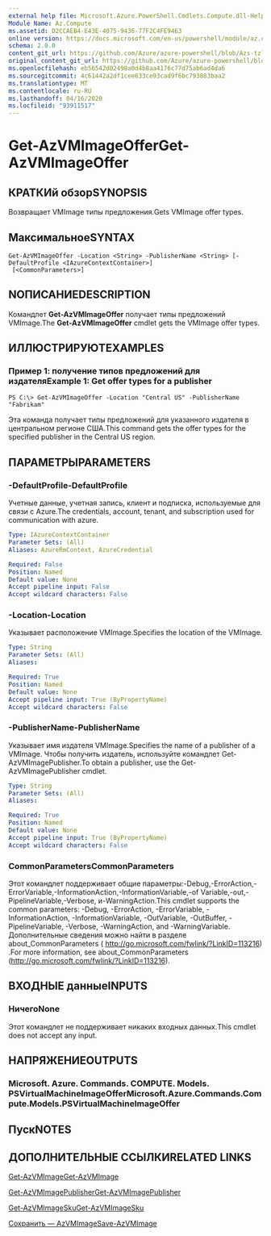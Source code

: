 ```yaml
---
external help file: Microsoft.Azure.PowerShell.Cmdlets.Compute.dll-Help-Help.xml
Module Name: Az.Compute
ms.assetid: D2CCAEB4-E43E-4075-9436-77F2C4FE9463
online version: https://docs.microsoft.com/en-us/powershell/module/az.compute/get-azvmimageoffer
schema: 2.0.0
content_git_url: https://github.com/Azure/azure-powershell/blob/Azs-tzl/src/Compute/Compute/help/Get-AzVMImageOffer.md
original_content_git_url: https://github.com/Azure/azure-powershell/blob/Azs-tzl/src/Compute/Compute/help/Get-AzVMImageOffer.md
ms.openlocfilehash: eb56542d02498a0d4b8aa4176c77d75ab6ad4da6
ms.sourcegitcommit: 4c61442a2df1cee633ce93cad9f6bc793803baa2
ms.translationtype: MT
ms.contentlocale: ru-RU
ms.lasthandoff: 04/16/2020
ms.locfileid: "93911517"
---
```

# <span data-ttu-id="01bbb-101">Get-AzVMImageOffer</span><span class="sxs-lookup"><span data-stu-id="01bbb-101">Get-AzVMImageOffer</span></span>

## <span data-ttu-id="01bbb-102">КРАТКИй обзор</span><span class="sxs-lookup"><span data-stu-id="01bbb-102">SYNOPSIS</span></span>
<span data-ttu-id="01bbb-103">Возвращает VMImage типы предложения.</span><span class="sxs-lookup"><span data-stu-id="01bbb-103">Gets VMImage offer types.</span></span>

## <span data-ttu-id="01bbb-104">Максимальное</span><span class="sxs-lookup"><span data-stu-id="01bbb-104">SYNTAX</span></span>

```
Get-AzVMImageOffer -Location <String> -PublisherName <String> [-DefaultProfile <IAzureContextContainer>]
 [<CommonParameters>]
```

## <span data-ttu-id="01bbb-105">NОПИСАНИЕ</span><span class="sxs-lookup"><span data-stu-id="01bbb-105">DESCRIPTION</span></span>
<span data-ttu-id="01bbb-106">Командлет **Get-AzVMImageOffer** получает типы предложений VMImage.</span><span class="sxs-lookup"><span data-stu-id="01bbb-106">The **Get-AzVMImageOffer** cmdlet gets the VMImage offer types.</span></span>

## <span data-ttu-id="01bbb-107">ИЛЛЮСТРИРУЮТ</span><span class="sxs-lookup"><span data-stu-id="01bbb-107">EXAMPLES</span></span>

### <span data-ttu-id="01bbb-108">Пример 1: получение типов предложений для издателя</span><span class="sxs-lookup"><span data-stu-id="01bbb-108">Example 1: Get offer types for a publisher</span></span>
```
PS C:\> Get-AzVMImageOffer -Location "Central US" -PublisherName "Fabrikam"
```

<span data-ttu-id="01bbb-109">Эта команда получает типы предложений для указанного издателя в центральном регионе США.</span><span class="sxs-lookup"><span data-stu-id="01bbb-109">This command gets the offer types for the specified publisher in the Central US region.</span></span>

## <span data-ttu-id="01bbb-110">ПАРАМЕТРЫ</span><span class="sxs-lookup"><span data-stu-id="01bbb-110">PARAMETERS</span></span>

### <span data-ttu-id="01bbb-111">-DefaultProfile</span><span class="sxs-lookup"><span data-stu-id="01bbb-111">-DefaultProfile</span></span>
<span data-ttu-id="01bbb-112">Учетные данные, учетная запись, клиент и подписка, используемые для связи с Azure.</span><span class="sxs-lookup"><span data-stu-id="01bbb-112">The credentials, account, tenant, and subscription used for communication with azure.</span></span>

```yaml
Type: IAzureContextContainer
Parameter Sets: (All)
Aliases: AzureRmContext, AzureCredential

Required: False
Position: Named
Default value: None
Accept pipeline input: False
Accept wildcard characters: False
```

### <span data-ttu-id="01bbb-113">-Location</span><span class="sxs-lookup"><span data-stu-id="01bbb-113">-Location</span></span>
<span data-ttu-id="01bbb-114">Указывает расположение VMImage.</span><span class="sxs-lookup"><span data-stu-id="01bbb-114">Specifies the location of the VMImage.</span></span>

```yaml
Type: String
Parameter Sets: (All)
Aliases: 

Required: True
Position: Named
Default value: None
Accept pipeline input: True (ByPropertyName)
Accept wildcard characters: False
```

### <span data-ttu-id="01bbb-115">-PublisherName</span><span class="sxs-lookup"><span data-stu-id="01bbb-115">-PublisherName</span></span>
<span data-ttu-id="01bbb-116">Указывает имя издателя VMImage.</span><span class="sxs-lookup"><span data-stu-id="01bbb-116">Specifies the name of a publisher of a VMImage.</span></span>
<span data-ttu-id="01bbb-117">Чтобы получить издатель, используйте командлет Get-AzVMImagePublisher.</span><span class="sxs-lookup"><span data-stu-id="01bbb-117">To obtain a publisher, use the Get-AzVMImagePublisher cmdlet.</span></span>

```yaml
Type: String
Parameter Sets: (All)
Aliases: 

Required: True
Position: Named
Default value: None
Accept pipeline input: True (ByPropertyName)
Accept wildcard characters: False
```

### <span data-ttu-id="01bbb-118">CommonParameters</span><span class="sxs-lookup"><span data-stu-id="01bbb-118">CommonParameters</span></span>
<span data-ttu-id="01bbb-119">Этот командлет поддерживает общие параметры:-Debug,-ErrorAction,-ErrorVariable,-InformationAction,-InformationVariable,-of Variable,-out,-PipelineVariable,-Verbose, и-WarningAction.</span><span class="sxs-lookup"><span data-stu-id="01bbb-119">This cmdlet supports the common parameters: -Debug, -ErrorAction, -ErrorVariable, -InformationAction, -InformationVariable, -OutVariable, -OutBuffer, -PipelineVariable, -Verbose, -WarningAction, and -WarningVariable.</span></span> <span data-ttu-id="01bbb-120">Дополнительные сведения можно найти в разделе about_CommonParameters ( http://go.microsoft.com/fwlink/?LinkID=113216) .</span><span class="sxs-lookup"><span data-stu-id="01bbb-120">For more information, see about_CommonParameters (http://go.microsoft.com/fwlink/?LinkID=113216).</span></span>

## <span data-ttu-id="01bbb-121">ВХОДНЫЕ данные</span><span class="sxs-lookup"><span data-stu-id="01bbb-121">INPUTS</span></span>

### <span data-ttu-id="01bbb-122">Ничего</span><span class="sxs-lookup"><span data-stu-id="01bbb-122">None</span></span>
<span data-ttu-id="01bbb-123">Этот командлет не поддерживает никаких входных данных.</span><span class="sxs-lookup"><span data-stu-id="01bbb-123">This cmdlet does not accept any input.</span></span>

## <span data-ttu-id="01bbb-124">НАПРЯЖЕНИЕ</span><span class="sxs-lookup"><span data-stu-id="01bbb-124">OUTPUTS</span></span>

### <span data-ttu-id="01bbb-125">Microsoft. Azure. Commands. COMPUTE. Models. PSVirtualMachineImageOffer</span><span class="sxs-lookup"><span data-stu-id="01bbb-125">Microsoft.Azure.Commands.Compute.Models.PSVirtualMachineImageOffer</span></span>

## <span data-ttu-id="01bbb-126">Пуск</span><span class="sxs-lookup"><span data-stu-id="01bbb-126">NOTES</span></span>

## <span data-ttu-id="01bbb-127">ДОПОЛНИТЕЛЬНЫЕ ССЫЛКИ</span><span class="sxs-lookup"><span data-stu-id="01bbb-127">RELATED LINKS</span></span>

[<span data-ttu-id="01bbb-128">Get-AzVMImage</span><span class="sxs-lookup"><span data-stu-id="01bbb-128">Get-AzVMImage</span></span>](./Get-AzVMImage.md)

[<span data-ttu-id="01bbb-129">Get-AzVMImagePublisher</span><span class="sxs-lookup"><span data-stu-id="01bbb-129">Get-AzVMImagePublisher</span></span>](./Get-AzVMImagePublisher.md)

[<span data-ttu-id="01bbb-130">Get-AzVMImageSku</span><span class="sxs-lookup"><span data-stu-id="01bbb-130">Get-AzVMImageSku</span></span>](./Get-AzVMImageSku.md)

[<span data-ttu-id="01bbb-131">Сохранить — AzVMImage</span><span class="sxs-lookup"><span data-stu-id="01bbb-131">Save-AzVMImage</span></span>](./Save-AzVMImage.md)


